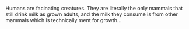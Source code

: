 Humans are facinating creatures. They are literally the only mammals that still drink milk as grown adults, and the milk they consume is from other mammals which is technically ment for growth...
